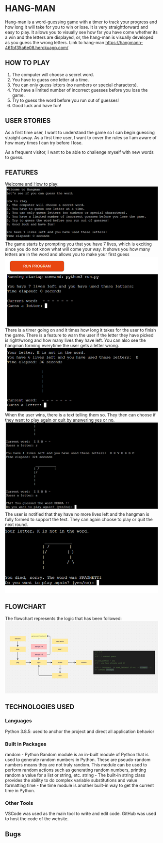 # HANG-MAN
Hang-man is a word-guessing game with a timer to track your progress and how long it will take for you to win or lose. 
It is very straightforward and easy to play. It allows you to visually see how far you have come whether its a win and the letters are displayed, or, the hang-man is visually developed as you guess the wrong letters. 
Link to hang-man https://hangmann-461bf35a6e08.herokuapp.com/

## HOW TO PLAY
1. The computer will choose a secret word.
2. You have to guess one letter at a time.
3. You can only guess letters (no numbers or special characters).
4. You have a limited number of incorrect guesses before you lose the game.
5. Try to guess the word before you run out of guesses!
6. Good luck and have fun!

## USER STORIES
As a first time user, I want to understand the game so I can begin guessing straight away. 
As a first time user, I want to cover the rules so I am aware of how many times I can try before I lose. 

As a frequent visitor, I want to be able to challenge myself with new words to guess. 

## FEATURES
Welcome and How to play: 
![Alt text](<images/features 11.png>)
The game starts by prompting you that you have 7 lives, which is exciting since you do not know what will come your way. It shows you how many letters are in the word and allows you to make your first guess
![Alt text](<images/features 1.png>)
There is a timer going on and it times how long it takes for the user to finish the game. There is a feature to warn the user if the letter they have picked is right/wrong and how many lives they have left. You can also see the hangman forming everytime the user gets a letter wrong. 
![Alt text](<images/features 2.png>)
When the user wins, there is a text telling them so. They then can choose if they want to play again or quit by answering yes or no. 
![Alt text](<images/features 3.png>)
The user is notified that they have no more lives left and the hangman is fully formed to support the text. They can again choose to play or quit the next round. 
![Alt text](<images/features 4.png>)

## FLOWCHART
The flowchart represents the logic that has been followed: 
![Alt text](images/flowchart.png)

## TECHNOLOGIES USED
### Languages
Python 3.8.5: used to anchor the project and direct all application behavior

### Built in Packages
random  -  Python Random module is an in-built module of Python that is used to generate random numbers in Python. These are pseudo-random numbers means they are not truly random. This module can be used to perform random actions such as generating random numbers, printing random a value for a list or string, etc.
string - The built-in string class provides the ability to do complex variable substitutions and value formatting
time - the time module is another built-in way to get the current time in Python. 

### Other Tools
VSCode was used as the main tool to write and edit code.
GitHub was used to host the code of the website.

## Bugs


